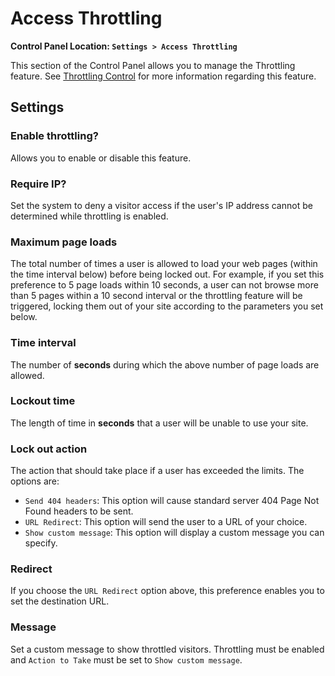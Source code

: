 <!--
    This source file is part of the open source project
    ExpressionEngine User Guide (https://github.com/ExpressionEngine/ExpressionEngine-User-Guide)

    @link      https://expressionengine.com/
    @copyright Copyright (c) 2003-2019, EllisLab Corp. (https://ellislab.com)
    @license   https://expressionengine.com/license Licensed under Apache License, Version 2.0
-->

# Access Throttling

**Control Panel Location: `Settings > Access Throttling`**

This section of the Control Panel allows you to manage the Throttling feature. See [Throttling Control](optimization/throttling.md) for more information regarding this feature.

## Settings

### Enable throttling?

Allows you to enable or disable this feature.

### Require IP?

Set the system to deny a visitor access if the user's IP address cannot be determined while throttling is enabled.

### Maximum page loads

The total number of times a user is allowed to load your web pages (within the time interval below) before being locked out. For example, if you set this preference to 5 page loads within 10 seconds, a user can not browse more than 5 pages within a 10 second interval or the throttling feature will be triggered, locking them out of your site according to the parameters you set below.

### Time interval

The number of **seconds** during which the above number of page loads are allowed.

### Lockout time

The length of time in **seconds** that a user will be unable to use your site.

### Lock out action

The action that should take place if a user has exceeded the limits. The options are:

- `Send 404 headers`: This option will cause standard server 404 Page Not Found headers to be sent.
- `URL Redirect`: This option will send the user to a URL of your choice.
- `Show custom message`: This option will display a custom message you can specify.

### Redirect

If you choose the `URL Redirect` option above, this preference enables you to set the destination URL.

### Message

Set a custom message to show throttled visitors. Throttling must be enabled and `Action to Take` must be set to `Show custom message`.
